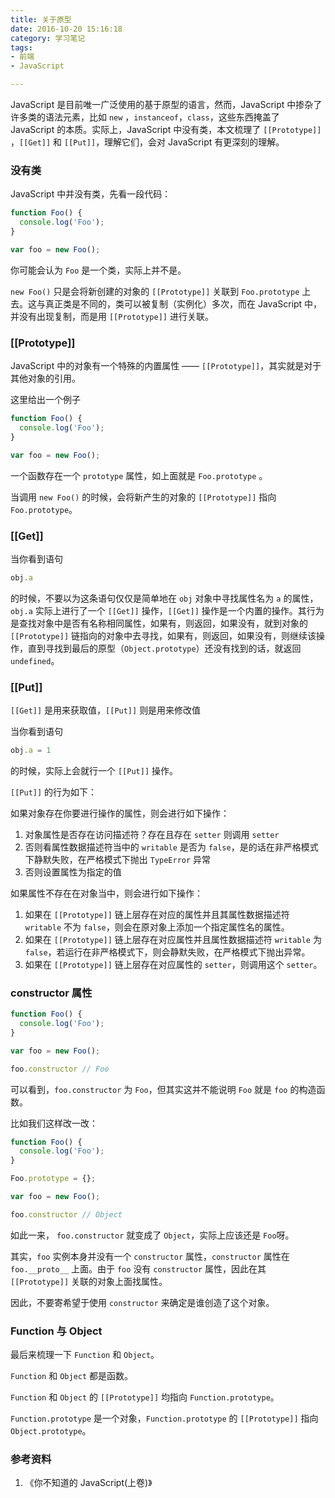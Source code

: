 ```yaml
---
title: 关于原型
date: 2016-10-20 15:16:18
category: 学习笔记
tags:
- 前端
- JavaScript

---
```


JavaScript 是目前唯一广泛使用的基于原型的语言，然而，JavaScript 中掺杂了许多类的语法元素，比如 `new` ，`instanceof`，`class`，这些东西掩盖了 JavaScript 的本质。实际上，JavaScript 中没有类，本文梳理了 `[[Prototype]]` ，`[[Get]]` 和 `[[Put]]`，理解它们，会对 JavaScript 有更深刻的理解。

### 没有类

JavaScript 中并没有类，先看一段代码：

```javascript
function Foo() {
  console.log('Foo');
}

var foo = new Foo();
```

你可能会认为 `Foo` 是一个类，实际上并不是。

`new Foo()` 只是会将新创建的对象的 `[[Prototype]]` 关联到 `Foo.prototype` 上去。这与真正类是不同的，类可以被复制（实例化）多次，而在 JavaScript 中，并没有出现复制，而是用 `[[Prototype]]` 进行关联。

### [[Prototype]]

JavaScript 中的对象有一个特殊的内置属性 —— `[[Prototype]]`，其实就是对于其他对象的引用。

这里给出一个例子

```javascript
function Foo() {
  console.log('Foo');
}

var foo = new Foo();
```

一个函数存在一个 `prototype` 属性，如上面就是 `Foo.prototype` 。

当调用 `new Foo()` 的时候，会将新产生的对象的 `[[Prototype]]` 指向 `Foo.prototype`。

### [[Get]]

当你看到语句

```javascript
obj.a
```

的时候，不要以为这条语句仅仅是简单地在 `obj` 对象中寻找属性名为 `a` 的属性，`obj.a` 实际上进行了一个 `[[Get]]` 操作，`[[Get]]` 操作是一个内置的操作。其行为是查找对象中是否有名称相同属性，如果有，则返回，如果没有，就到对象的 `[[Prototype]]` 链指向的对象中去寻找，如果有，则返回，如果没有，则继续该操作，直到寻找到最后的原型（`Object.prototype`）还没有找到的话，就返回 `undefined`。

### [[Put]]

`[[Get]]` 是用来获取值，`[[Put]]` 则是用来修改值

当你看到语句

```javascript
obj.a = 1
```

的时候，实际上会就行一个 `[[Put]]` 操作。

`[[Put]]` 的行为如下：

如果对象存在你要进行操作的属性，则会进行如下操作：

1. 对象属性是否存在访问描述符？存在且存在 `setter` 则调用 `setter`
2. 否则看属性数据描述符当中的 `writable` 是否为 `false`，是的话在非严格模式下静默失败，在严格模式下抛出 `TypeError` 异常
3. 否则设置属性为指定的值

如果属性不存在在对象当中，则会进行如下操作：

1. 如果在 `[[Prototype]]` 链上层存在对应的属性并且其属性数据描述符 `writable` 不为 `false`，则会在原对象上添加一个指定属性名的属性。
2. 如果在 `[[Prototype]]` 链上层存在对应属性并且属性数据描述符 `writable` 为 `false`，若运行在非严格模式下，则会静默失败，在严格模式下抛出异常。
3. 如果在 `[[Prototype]]` 链上层存在对应属性的 `setter`，则调用这个 `setter`。

### constructor 属性

```javascript
function Foo() {
  console.log('Foo');
}

var foo = new Foo();

foo.constructor // Foo
```

可以看到，`foo.constructor` 为 `Foo`，但其实这并不能说明 `Foo` 就是 `foo` 的构造函数。

比如我们这样改一改：

```javascript
function Foo() {
  console.log('Foo');
}

Foo.prototype = {};

var foo = new Foo();

foo.constructor // Object
```

如此一来， `foo.constructor` 就变成了 `Object`，实际上应该还是 `Foo`呀。

其实，`foo` 实例本身并没有一个 `constructor` 属性，`constructor` 属性在 `foo.__proto__` 上面。由于 `foo` 没有 `constructor` 属性，因此在其 `[[Prototype]]` 关联的对象上面找属性。

因此，不要寄希望于使用 `constructor` 来确定是谁创造了这个对象。

### Function 与 Object

最后来梳理一下 `Function` 和 `Object`。

`Function` 和 `Object` 都是函数。

`Function` 和 `Object` 的 `[[Prototype]]` 均指向 `Function.prototype`。

`Function.prototype` 是一个对象，`Function.prototype` 的 `[[Prototype]]` 指向 `Object.prototype`。

### 参考资料

1. 《你不知道的 JavaScript(上卷)》


